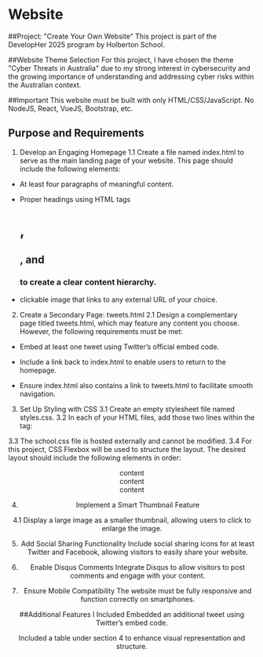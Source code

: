 # Website
##Project: "Create Your Own Website"
This project is part of the DevelopHer 2025 program by Holberton School.

##Website Theme Selection
For this project, I have chosen the theme "Cyber Threats in Australia" due to my strong interest in cybersecurity and the growing importance of understanding and addressing cyber risks within the Australian context.

##Important
This website must be built with only HTML/CSS/JavaScript. No NodeJS, React, VueJS, Bootstrap, etc.

## Purpose and Requirements

1. Develop an Engaging Homepage
1.1 Create a file named index.html to serve as the main landing page of your website. This page should include the following elements:

- At least four paragraphs of meaningful content.

- Proper headings using HTML tags <h1>, <h2>, and <h3> to create a clear content hierarchy.

-  clickable image that links to any external URL of your choice.

2. Create a Secondary Page: tweets.html
2.1 Design a complementary page titled tweets.html, which may feature any content you choose. However, the following requirements must be met:

- Embed at least one tweet using Twitter’s official embed code.

- Include a link back to index.html to enable users to return to the homepage.

- Ensure index.html also contains a link to tweets.html to facilitate smooth navigation.

3. Set Up Styling with CSS
3.1 Create an empty stylesheet file named styles.css.
3.2 In each of your HTML files, add those two lines within the <head> tag:

<link href="https://apply.holbertonschool.com/level2/school.css" rel="stylesheet">
<link href="styles.css" rel="stylesheet"> 

3.3 The school.css file is hosted externally and cannot be modified.
3.4 For this project, CSS Flexbox will be used to structure the layout. The desired layout should include the following elements in order:

<header> content

<article> content

<aside> content

4. Implement a Smart Thumbnail Feature

4.1 Display a large image as a smaller thumbnail, allowing users to click to enlarge the image.

5. Add Social Sharing Functionality
Include social sharing icons for at least Twitter and Facebook, allowing visitors to easily share your website.

6. Enable Disqus Comments
Integrate Disqus to allow visitors to post comments and engage with your content.

7. Ensure Mobile Compatibility
The website must be fully responsive and function correctly on smartphones.

##Additional Features I Included
Embedded an additional tweet using Twitter’s embed code.

Included a table under section 4 to enhance visual representation and structure.
